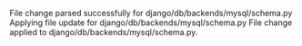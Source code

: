 File change parsed successfully for django/db/backends/mysql/schema.py
Applying file update for django/db/backends/mysql/schema.py
File change applied to django/db/backends/mysql/schema.py.
